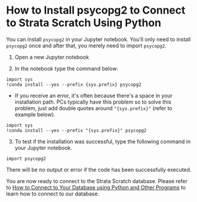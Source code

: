 # How to Install psycopg2 to Connect to Strata Scratch Using Python

You can install `psycopg2` in your Jupyter notebook. You'll only need to install `psycopg2` once and after that, 
you merely need to import `psycopg2`.

1. Open a new Jupyter notebook

2. In the notebook type the command below:

```
import sys
!conda install --yes --prefix {sys.prefix} psycopg2
```

- If you receive an error, it's often because there's a space in your installation path. PCs typically have this problem so to solve this problem, just add double quotes around `"{sys.prefix}"` (refer to example below).

```
import sys
!conda install --yes --prefix "{sys.prefix}" psycopg2
```

3. To test if the installation was successful, type the following command in your Jupyter notebook.

```
import psycopg2
```
There will be no output or error if the code has been successfully executed. 

You are now ready to connect to the Strata Scratch database. Please refer to [How to Connect to Your Database using Python and Other Programs](https://github.com/stratascratch/stratascratch.github.io/blob/master/guides/how-to-connect-to-the-database-using-python-and-other-programs/how-to-connect-to-the-database-using-python-and-other-programs.md) to learn how to connect to our database.
